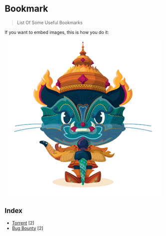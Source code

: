 # Bookmark
> List Of Some Useful Bookmarks 

If you want to embed images, this is how you do it:

![Image of Yaktocat](https://github.com/RakeshKengale/Bookmark/blob/master/Images/yaktocat.png)

## Index
- [Torrent](https://github.com/RakeshKengale/Bookmark/blob/master/Index/Torrent.md) [2]
- [Bug Bounty](https://github.com/RakeshKengale/Bookmark/blob/master/Index/Bug_Bounty.md) [2]

